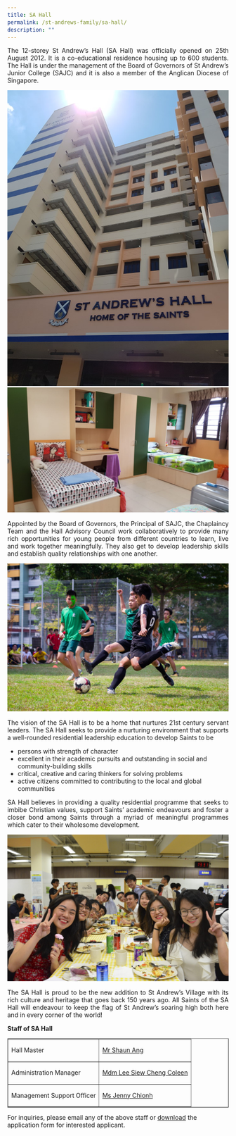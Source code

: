 ```yaml
---
title: SA Hall
permalink: /st-andrews-family/sa-hall/
description: ""
---
```

<p align="justify">The 12-storey St Andrew&rsquo;s Hall (SA Hall) was officially opened on 25th August 2012. It is a co-educational residence housing up to 600 students. The Hall is under the management of the Board of Governors of St Andrew&rsquo;s Junior College (SAJC) and it is also a member of the Anglican Diocese of Singapore.</p>
<img src="/images/hall1.jpg"><br>
<img src="/images/hall2.jpg">
<p align="justify">Appointed by the Board of Governors, the Principal of SAJC, the Chaplaincy Team and the Hall Advisory Council work collaboratively to provide many rich opportunities for young people from different countries to learn, live and work together meaningfully. They also get to develop leadership skills and establish quality relationships with one another.</p>
<img src="/images/hall3.jpg">
<p align="justify">The vision of the SA Hall is to be a home that nurtures 21st century servant leaders. The SA Hall seeks to provide a nurturing environment that supports a well-rounded residential leadership education to develop Saints to be</p>
<ul>
<li>persons with strength of character</li>
<li>excellent in their academic pursuits and outstanding in social and community-building skills</li>
<li>critical, creative and caring thinkers for solving problems</li>
<li>active citizens committed to contributing to the local and global communities</li>
</ul>
<p align="justify">SA Hall believes in providing a quality residential programme that seeks to imbibe Christian values, support Saints&rsquo; academic endeavours and foster a closer bond among Saints through a myriad of meaningful programmes which cater to their wholesome development.</p>
<img src="/images/hall4.jpg">
<p align="justify">The SA Hall is proud to be the new addition to St Andrew&rsquo;s Village with its rich culture and heritage that goes back 150 years ago. All Saints of the SA Hall will endeavour to keep the flag of St Andrew&rsquo;s soaring high both here and in every corner of the world!</p>
<p><strong>Staff of SA Hall</strong></p>
<table border="1" cellspacing="0" cellpadding="1">
<tbody>
<tr>
<td>
<p>Hall Master</p>
</td>
<td>
<p><a href="mailto:ang_leng_chuan@moe.edu.sg" target="">Mr Shaun Ang</a></p>
</td>
</tr>
<tr>
<td>
<p>Administration Manager</p>
</td>
<td>
<p><a href="mailto:lee_siew_cheng@schools.gov.sg" target="">Mdm Lee Siew Cheng Coleen</a></p>
</td>
</tr>

<tr>
<td>
<p>Management Support Officer</p>
</td>
<td>
<p><a href="mailto:chionh_lilian_jenny@moe.edu.sg" target="">Ms Jenny Chionh</a></p>
</td>
</tr>
</tbody>
</table>
<p>For inquiries, please email any of the above staff or&nbsp;<a href="/files/SAH_Student%20Boarders_Application%20Form%20Jan2022.pdf" target="">download</a>&nbsp;the application form for interested applicant.</p>
